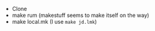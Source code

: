 * Clone
* make rum (makestuff seems to make itself on the way)
* make local.mk (I use `make jd.lmk`)
